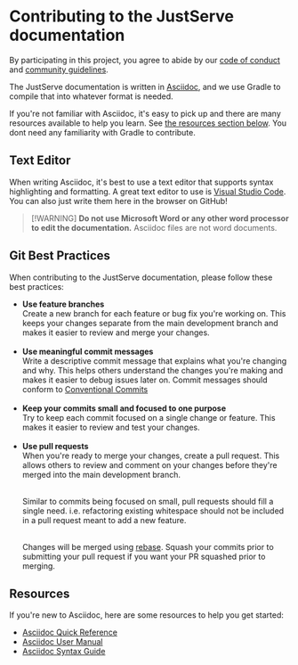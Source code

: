 # Contributing to the JustServe documentation

By participating in this project, you agree to abide by our [code of conduct](./CODE_OF_CONDUCT.md) and [community guidelines](https://www.justserve.org/about#community-guidelines). 

The JustServe documentation is written in [Asciidoc](https://docs.asciidoctor.org/asciidoc/latest/), and we use Gradle to compile that into whatever format is needed.

If you're not familiar with Asciidoc, it's easy to pick up and there are many resources available to help you learn. See [the resources section below](#resources). You dont need any familiarity with Gradle to contribute. 

## Text Editor

When writing Asciidoc, it's best to use a text editor that supports syntax highlighting and formatting. A great text editor to use is [Visual Studio Code](https://code.visualstudio.com/). You can also just write them here in the browser on GitHub! 

> [!WARNING] **Do not use Microsoft Word or any other word processor to edit the documentation.** Asciidoc files are not word documents. 

## Git Best Practices

When contributing to the JustServe documentation, please follow these best practices:

<ul><li> <strong>Use feature branches</strong><br>
Create a new branch for each feature or bug fix you're working on. This keeps your changes separate from the main development branch and makes it easier to review and merge your changes.
<br><br></li>
<li><strong>Use meaningful commit messages</strong> <br>
Write a descriptive commit message that explains what you're changing and why. This helps others understand the changes you're making and makes it easier to debug issues later on.
Commit messages should conform to <a href="https://www.conventionalcommits.org">Conventional Commits</a>
<br><br></li>
<li><strong>Keep your commits small and focused to one purpose</strong> <br>
Try to keep each commit focused on a single change or feature. This makes it easier to review and test your changes.
<br><br></li>
<li><strong>Use pull requests</strong><br> When you're ready to merge your changes, create a pull request. This allows others to review and comment on your changes before they're merged into the main development branch.<br><br>

Similar to commits being focused on small, pull requests should fill a single need. i.e. refactoring existing whitespace should not be included in a pull request meant to add a new feature.
<br><br>

Changes will be merged using [rebase](https://git-scm.com/docs/git-rebase). Squash your commits prior to submitting your pull request if you want your PR squashed prior to merging.
</li>
</ul>


## Resources

If you're new to Asciidoc, here are some resources to help you get started:

* [Asciidoc Quick Reference](https://docs.asciidoctor.org/asciidoc/latest/syntax-quick-reference/)
* [Asciidoc User Manual](https://docs.asciidoctor.org/asciidoc/latest/user-manual/)
* [Asciidoc Syntax Guide](https://asciidoctor.org/docs/asciidoc-syntax-quick-reference/)

